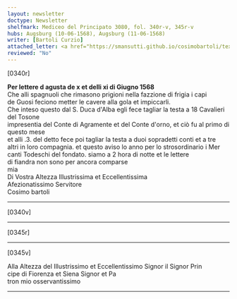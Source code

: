 ```yaml
---
layout: newsletter
doctype: Newsletter
shelfmark: Mediceo del Principato 3080, fol. 340r-v, 345r-v
hubs: Augsburg (10-06-1568), Augsburg (11-06-1568)
writer: [Bartoli Curzio]
attached_letter: <a href="https://smansutti.github.io/cosimobartoli/texts/TBD/">TBD</a>
reviewed: "No"
---
```


[0340r]  
  
  
<strong>Per lettere d agusta de x et delli xi di Giugno 1568</strong>  
Che alli spagnuoli che rimasono prigioni nella fazzione di frigia i capi  
de Guosi feciono metter le cavere alla gola et impiccarli.  
Che inteso questo dal S. Duca d'Alba egli fece tagliar la testa a 18 Cavalieri del Tosone  
impresentia del Conte di Agramente et del Conte d'orno, et ciò fu al primo di questo mese  
et alli .3. del detto fece poi tagliar la testa a duoi sopradetti conti et a tre  
altri in loro compagnia. et questo aviso lo anno per lo strosordinario i Mer  
canti Todeschi del fondato. siamo a 2 hora di notte et le lettere  
di fiandra non sono per ancora comparse  
mia  
Di Vostra Altezza Illustrissima et Eccellentissima  
Afezionatissimo Servitore  
Cosimo bartoli  
  
---  

[0340v]  
  
  
  
---  

[0345r]  
  
  
  
---  

[0345v]  
  
  
Alla Altezza del Illustrissimo et Eccellentissimo Signor il Signor Prin  
cipe di Fiorenza et Siena Signor et Pa  
tron mio osservantissimo  
  
---  

